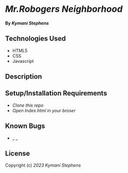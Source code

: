 # _Mr.Robogers Neighborhood_

#### By _**Kymani Stephens**_ 

## Technologies Used

* HTML5 
* CSS
* Javascript

## Description

## Setup/Installation Requirements

* _Clone this repo_
* _Open Index.html in your broser_

## Known Bugs

* _ _

## License

Copyright (c) _2023_ _Kymani Stephens_



